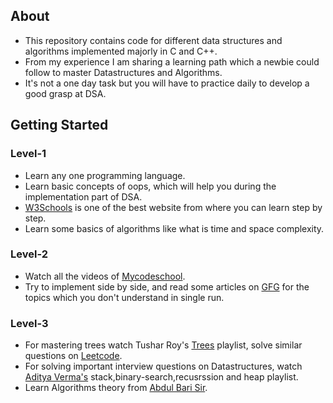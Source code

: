 ## About
* This repository contains code for different data structures and algorithms implemented majorly in C and C++.
* From my experience I am sharing a learning path which a newbie could follow to master Datastructures and Algorithms.
* It's not a one day task but you will have to practice daily to develop a good grasp at DSA.
 
## Getting Started
### Level-1
* Learn any one programming language. 
* Learn basic concepts of oops, which will help you during the implementation part of DSA.
* [W3Schools](https://www.w3schools.com/) is one of the best website from where you can learn step by step.
* Learn some basics of algorithms like what is time and space complexity.

### Level-2
* Watch all the videos of [Mycodeschool](https://www.youtube.com/playlist?list=PL2_aWCzGMAwI3W_JlcBbtYTwiQSsOTa6P).
* Try to implement side by side, and read some articles on [GFG](https://geeksforgeeks.org/) for the topics which you don't understand in single run. 

### Level-3
* For mastering trees watch Tushar Roy's [Trees](https://www.youtube.com/playlist?list=PLrmLmBdmIlpv_jNDXtJGYTPNQ2L1gdHxu) playlist, solve similar questions on [Leetcode](https://leetcode.com/).
* For solving important interview questions on Datastructures, watch [Aditya Verma's](https://www.youtube.com/c/AdityaVermaTheProgrammingLord) stack,binary-search,recusrssion and heap playlist.
* Learn Algorithms theory from [Abdul Bari Sir](https://www.youtube.com/playlist?list=PLDN4rrl48XKpZkf03iYFl-O29szjTrs_O).